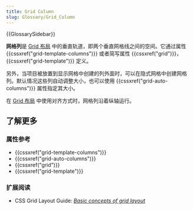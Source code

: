 ```yaml
---
title: Grid Column
slug: Glossary/Grid_Column
---
```


{{GlossarySidebar}}

**网格列**是 [Grid 布局](/zh-CN/docs/Web/CSS/CSS_grid_layout) 中的垂直轨道，即两个垂直网格线之间的空间。它通过属性 {{cssxref("grid-template-columns")}} 或者简写属性 {{cssxref("grid")}}，{{cssxref("grid-template")}} 定义。

另外，当项目被放置到显示网格中创建的列外面时，可以在隐式网格中创建网格列。默认情况这些列自动调整大小，也可以使用 {{cssxref("grid-auto-columns")}} 属性指定其大小。

在 [Grid 布局](/zh-CN/docs/Web/CSS/CSS_grid_layout) 中使用对齐方式时，网格列沿着纵轴运行。

## 了解更多

### 属性参考

- {{cssxref("grid-template-columns")}}
- {{cssxref("grid-auto-columns")}}
- {{cssxref("grid")}}
- {{cssxref("grid-template")}}

### 扩展阅读

- CSS Grid Layout Guide: _[Basic concepts of grid layout](/zh-CN/docs/Web/CSS/CSS_grid_layout/Basic_concepts_of_grid_layout)_
